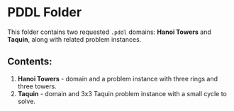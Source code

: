
# PDDL Folder

This folder contains two requested `.pddl` domains: **Hanoi Towers** and **Taquin**, along with related problem instances.

## Contents:
1. **Hanoi Towers** - domain and a problem instance with three rings and three towers.
2. **Taquin** - domain and 3x3 Taquin problem instance with a small cycle to solve.
